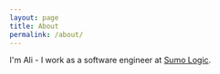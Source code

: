 ```yaml
---
layout: page
title: About
permalink: /about/
---
```


I'm Ali - I work as a software engineer at [Sumo Logic](https://www.sumologic.com).
